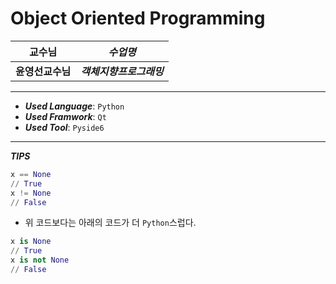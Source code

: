 # Object Oriented Programming

|__교수님__|__*수업명*__|
|--|--|
|__윤영선교수님__|__*객체지향프로그래밍*__|
---

- __*Used Language*__: `Python`
- __*Used Framwork*__: `Qt`
- __*Used Tool*__: `Pyside6`
---

__*TIPS*__  
``` python
x == None
// True
x != None
// False
```
- 위 코드보다는 아래의 코드가 더 `Python`스럽다.
``` python
x is None
// True
x is not None
// False
```